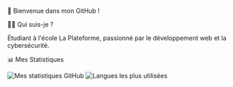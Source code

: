 🌌 Bienvenue dans mon GitHub !

👨‍🚀 Qui suis-je ?

Étudiant à l'école La Plateforme, passionné par le développement web et la cybersécurité.


📊 Mes Statistiques


![Mes statistiques GitHub](https://github-readme-stats.vercel.app/api?username=scott-allo&show_icons=true&theme=radical&count_private=true)  ![Langues les plus utilisées](https://github-readme-stats.vercel.app/api/top-langs/?username=scott-allo&layout=compact&theme=radical)
<!--
🔧 Technologies
🖥️ Langages : HTML, CSS, Python
🛠️ Outils : Git, Linux, Vs Code, VMware Workstation


👾 Me contacter
📡 Email : scott.allo@laplateforme.io
